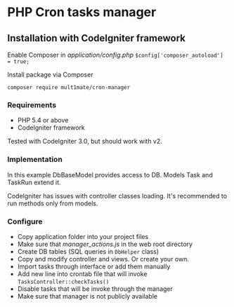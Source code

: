 # PHP Cron tasks manager

## Installation with CodeIgniter framework

Enable Composer in *application/config.php*
```$config['composer_autoload'] = true;```

Install package via Composer
```
composer require mult1mate/cron-manager
```

### Requirements

* PHP 5.4 or above
* CodeIgniter framework

Tested with CodeIgniter 3.0, but should work with v2.

### Implementation

In this example DbBaseModel provides access to DB. Models Task and TaskRun extend it.

CodeIgniter has issues with controller classes loading. It's recommended to run methods only from models.

### Configure
* Copy application folder into your project files
* Make sure that *manager_actions.js* in the web root directory
* Create DB tables (SQL queries in `DbHelper` class)
* Copy and modify controller and views. Or create your own.
* Import tasks through interface or add them manually
* Add new line into crontab file that will invoke ```TasksController::checkTasks()```
* Disable tasks that will be invoke through the manager
* Make sure that manager is not publicly available

